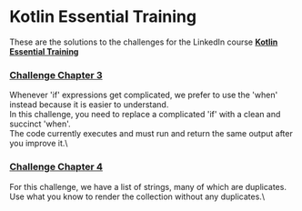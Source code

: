 # Kotlin Essential Training

These are the solutions to the challenges for the LinkedIn course [**Kotlin Essential Training**](https://www.linkedin.com/learning/kotlin-essential-training/)

### [Challenge Chapter 3](src/main/kotlin/challenges/chapter3)
Whenever 'if' expressions get complicated, we prefer to use the 'when' instead because it is easier to understand.\
In this challenge, you need to replace a complicated 'if' with a clean and succinct 'when'.\
The code currently executes and must run and return the same output after you improve it.\

### [Challenge Chapter 4](src/main/kotlin/challenges/chapter4)
For this challenge, we have a list of strings, many of which are duplicates.\
Use what you know to render the collection without any duplicates.\